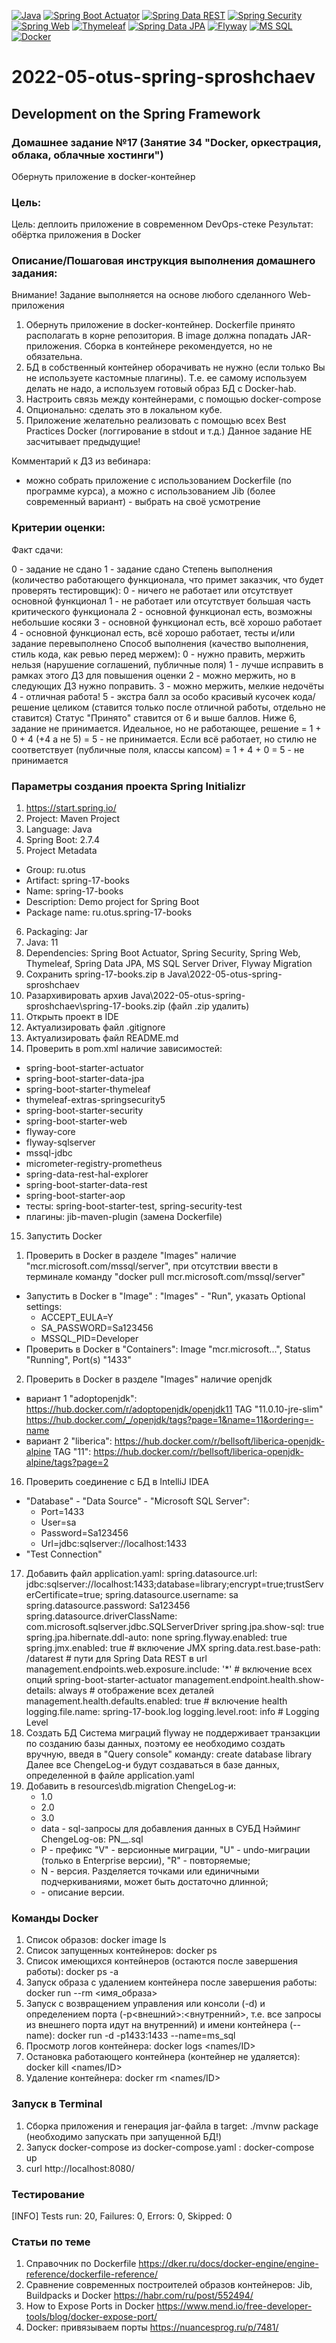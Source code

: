 [![Java](https://img.shields.io/badge/Java-E43222??style=for-the-badge&logo=java&logoColor=FFFFFF)](https://java.com/)
[![Spring Boot Actuator](https://img.shields.io/badge/Spring_Boot_Actuator-FFFFFF??style=for-the-badge&logo=Spring)](https://spring.io/guides/gs/actuator-service/)
[![Spring Data REST](https://img.shields.io/badge/Spring_Data_REST-FFFFFF??style=for-the-badge&logo=Spring)](https://spring.io/projects/spring-data-rest)
[![Spring Security](https://img.shields.io/badge/Spring_Security-FFFFFF??style=for-the-badge&logo=Spring)](https://spring.io/projects/spring-security/)
[![Spring Web](https://img.shields.io/badge/Spring_Web-FFFFFF??style=for-the-badge&logo=Spring)](https://spring.io/guides/gs/serving-web-content/)
[![Thymeleaf](https://img.shields.io/badge/Thymeleaf-FFFFFF??style=for-the-badge&logo=Thymeleaf&logoColor=025B10)](https://www.thymeleaf.org/)
[![Spring Data JPA](https://img.shields.io/badge/Spring_Data_JPA-FFFFFF??style=for-the-badge&logo=Spring)](https://spring.io/projects/spring-data-jpa)
[![Flyway](https://img.shields.io/badge/Flyway-FFFFFF??style=for-the-badge&logo=Flyway&logoColor=CC0100)](https://flywaydb.org/)
[![MS SQL](https://img.shields.io/badge/SQL_Server-2B65B2??style=for-the-badge&logo=Microsoft&logoColor=FFFFFF)](https://www.microsoft.com/en-us/sql-server)
[![Docker](https://img.shields.io/badge/Docker-0E2B62??style=for-the-badge&logo=Docker&logoColor=FFFFFF)](https://www.docker.com/)

# 2022-05-otus-spring-sproshchaev
Development on the Spring Framework
-----------------------------------
### Домашнее задание №17 (Занятие 34 "Docker, оркестрация, облака, облачные хостинги")
Обернуть приложение в docker-контейнер

### Цель: 
Цель: деплоить приложение в современном DevOps-стеке
Результат: обёртка приложения в Docker

### Описание/Пошаговая инструкция выполнения домашнего задания:
Внимание! Задание выполняется на основе любого сделанного Web-приложения

1. Обернуть приложение в docker-контейнер. Dockerfile принято располагать в корне репозитория. В image должна попадать 
JAR-приложения. Сборка в контейнере рекомендуется, но не обязательна.
2. БД в собственный контейнер оборачивать не нужно (если только Вы не используете кастомные плагины). Т.е. ее самому 
используем делать не надо, а используем готовый образ БД с Docker-hab.
3. Настроить связь между контейнерами, с помощью docker-compose
4. Опционально: сделать это в локальном кубе.
5. Приложение желательно реализовать с помощью всех Best Practices Docker (логгирование в stdout и т.д.)
Данное задание НЕ засчитывает предыдущие!

Комментарий к ДЗ из вебинара:
- можно собрать приложение с использованием Dockerfile (по программе курса), а можно с использованием Jib (более 
современный вариант) - выбрать на своё усмотрение

### Критерии оценки:
Факт сдачи:

0 - задание не сдано
1 - задание сдано
Степень выполнения (количество работающего функционала, что примет заказчик, что будет проверять тестировщик):
0 - ничего не работает или отсутствует основной функционал
1 - не работает или отсутствует большая часть критического функционала
2 - основной функционал есть, возможны небольшие косяки
3 - основной функционал есть, всё хорошо работает
4 - основной функционал есть, всё хорошо работает, тесты и/или задание перевыполнено
Способ выполнения (качество выполнения, стиль кода, как ревью перед мержем):
0 - нужно править, мержить нельзя (нарушение соглашений, публичные поля)
1 - лучше исправить в рамках этого ДЗ для повышения оценки
2 - можно мержить, но в следующих ДЗ нужно поправить.
3 - можно мержить, мелкие недочёты
4 - отличная работа!
5 - экстра балл за особо красивый кусочек кода/решение целиком (ставится только после отличной работы, отдельно не ставится)
Статус "Принято" ставится от 6 и выше баллов.
Ниже 6, задание не принимается.
Идеальное, но не работающее, решение = 1 + 0 + 4 (+4 а не 5) = 5 - не принимается.
Если всё работает, но стилю не соответствует (публичные поля, классы капсом) = 1 + 4 + 0 = 5 - не принимается

### Параметры создания проекта Spring Initializr
1. https://start.spring.io/
2. Project: Maven Project
3. Language: Java
4. Spring Boot: 2.7.4
5. Project Metadata
  - Group: ru.otus
  - Artifact: spring-17-books
  - Name: spring-17-books
  - Description: Demo project for Spring Boot
  - Package name: ru.otus.spring-17-books
6. Packaging: Jar
7. Java: 11
8. Dependencies: Spring Boot Actuator, Spring Security, Spring Web, Thymeleaf, Spring Data JPA, MS SQL Server Driver, 
Flyway Migration
9. Сохранить spring-17-books.zip в Java\2022-05-otus-spring-sproshchaev
10. Разархивировать архив Java\2022-05-otus-spring-sproshchaev\spring-17-books.zip (файл .zip удалить)
11. Открыть проект в IDE
12. Актуализировать файл .gitignore
13. Актуализировать файл README.md
14. Проверить в pom.xml наличие зависимостей: 
  - spring-boot-starter-actuator
  - spring-boot-starter-data-jpa 
  - spring-boot-starter-thymeleaf 
  - thymeleaf-extras-springsecurity5  
  - spring-boot-starter-security 
  - spring-boot-starter-web
  - flyway-core  
  - flyway-sqlserver  
  - mssql-jdbc 
  - micrometer-registry-prometheus
  - spring-data-rest-hal-explorer
  - spring-boot-starter-data-rest
  - spring-boot-starter-aop
  - тесты: spring-boot-starter-test, spring-security-test
  - плагины: jib-maven-plugin (замена Dockerfile)
15. Запустить Docker
  1) Проверить в Docker в разделе "Images" наличие "mcr.microsoft.com/mssql/server", при отсутствии ввести в терминале 
  команду "docker pull mcr.microsoft.com/mssql/server"
  - Запустить в Docker в "Image" : "Images" - "Run", указать Optional settings: 
     - ACCEPT_EULA=Y
     - SA_PASSWORD=Sa123456
     - MSSQL_PID=Developer
  - Проверить в Docker в "Containers": Image "mcr.microsoft...", Status "Running", Port(s) "1433"

  2) Проверить в Docker в разделе "Images" наличие openjdk
  - вариант 1 "adoptopenjdk": https://hub.docker.com/r/adoptopenjdk/openjdk11 
               TAG "11.0.10-jre-slim" https://hub.docker.com/_/openjdk/tags?page=1&name=11&ordering=-name 
  - вариант 2 "liberica": https://hub.docker.com/r/bellsoft/liberica-openjdk-alpine
               TAG "11": https://hub.docker.com/r/bellsoft/liberica-openjdk-alpine/tags?page=2
16. Проверить соединение с БД в IntelliJ IDEA
  - "Database" - "Data Source" - "Microsoft SQL Server": 
     - Port=1433 
     - User=sa 
     - Password=Sa123456
     - Url=jdbc:sqlserver://localhost:1433 
  - "Test Connection"
17. Добавить файл application.yaml:
    spring.datasource.url: jdbc:sqlserver://localhost:1433;database=library;encrypt=true;trustServerCertificate=true;
    spring.datasource.username: sa
    spring.datasource.password: Sa123456
    spring.datasource.driverClassName: com.microsoft.sqlserver.jdbc.SQLServerDriver
    spring.jpa.show-sql: true
    spring.jpa.hibernate.ddl-auto: none
    spring.flyway.enabled: true
    spring.jmx.enabled: true # включение JMX
    spring.data.rest.base-path: /datarest # пути для Spring Data REST в url
    management.endpoints.web.exposure.include: '*' # включение всех опций spring-boot-starter-actuator
    management.endpoint.health.show-details: always # отображение всех деталей
    management.health.defaults.enabled: true # включение health
    logging.file.name: spring-17-book.log
    logging.level.root: info # Logging Level
18. Создать БД
    Система миграций flyway не поддерживает транзакции по созданию базы данных, поэтому ее необходимо создать вручную, 
    введя в "Query console" команду: create database library
    Далее все ChengeLog-и будут создаваться в базе данных, определенной в файле application.yaml
19. Добавить в resources\db.migration ChengeLog-и:
      - 1.0 
      - 2.0
      - 3.0
      - data - sql-запросы для добавления данных в СУБД
    Нэйминг ChengeLog-ов: PN__<Description>.sql
      - P - префикс "V" - версионные миграции, "U" - undo-миграции (только в Enterprise версии), "R" - повторяемые;
      - N - версия. Разделяется точками или единичными подчеркиваниями, может быть достаточно длинной;
      - <Description> - описание версии.
    
### Команды Docker
1) Список образов:                                                  docker image ls
2) Список запущенных контейнеров:                                   docker ps
3) Список имеющихся контейнеров (остаются после завершения работы): docker ps -a
4) Запуск образа с удалением контейнера после завершения работы:    docker run --rm <имя_образа> 
5) Запуск с возвращением управления или консоли (-d) и определением порта (-p<внешний>:<внутренний>, т.е. все запросы 
из внешнего порта идут на внутренний) и имени контейнера (--name):  docker run -d -p1433:1433 --name=ms_sql                                                
6) Просмотр логов контейнера:                                       docker logs <names/ID>
7) Остановка работающего контейнера (контейнер не удаляется):       docker kill <names/ID>
8) Удаление контейнера:                                             docker rm <names/ID>

### Запуск в Terminal
1) Сборка приложения и генерация jar-файла в target: ./mvnw package (необходимо запускать при запущенной БД!)
2) Запуск docker-compose из docker-compose.yaml    : docker-compose up
3) curl http://localhost:8080/

### Тестирование

[INFO] Tests run: 20, Failures: 0, Errors: 0, Skipped: 0

### Статьи по теме
1. Справочник по Dockerfile https://dker.ru/docs/docker-engine/engine-reference/dockerfile-reference/
2. Сравнение современных построителей образов контейнеров: Jib, Buildpacks и Docker https://habr.com/ru/post/552494/
3. How to Expose Ports in Docker https://www.mend.io/free-developer-tools/blog/docker-expose-port/
4. Docker: привязываем порты https://nuancesprog.ru/p/7481/
